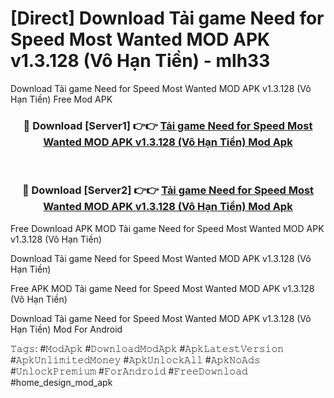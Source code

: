 # [Direct] Download Tải game Need for Speed Most Wanted MOD APK v1.3.128 (Vô Hạn Tiền) - mlh33
Download Tải game Need for Speed Most Wanted MOD APK v1.3.128 (Vô Hạn Tiền) Free Mod APK

<div align="center">
<h3>🔴 Download [Server1] 👉👉 <a href="https://apk-comot.site?title=Tải_game_Need_for_Speed_Most_Wanted_MOD_APK_v1.3.128_(Vô_Hạn_Tiền)">Tải game Need for Speed Most Wanted MOD APK v1.3.128 (Vô Hạn Tiền) Mod Apk</a></h3><br>

<h3>🔴 Download [Server2] 👉👉 <a href="https://apk-comot.site?title=Tải_game_Need_for_Speed_Most_Wanted_MOD_APK_v1.3.128_(Vô_Hạn_Tiền)">Tải game Need for Speed Most Wanted MOD APK v1.3.128 (Vô Hạn Tiền) Mod Apk</a></h3>
</div>


Free Download APK MOD Tải game Need for Speed Most Wanted MOD APK v1.3.128 (Vô Hạn Tiền)

Download Tải game Need for Speed Most Wanted MOD APK v1.3.128 (Vô Hạn Tiền) 

Free APK MOD Tải game Need for Speed Most Wanted MOD APK v1.3.128 (Vô Hạn Tiền) 

Download Tải game Need for Speed Most Wanted MOD APK v1.3.128 (Vô Hạn Tiền) Mod For Android

𝚃𝚊𝚐𝚜: #𝙼𝚘𝚍𝙰𝚙𝚔 #𝙳𝚘𝚠𝚗𝚕𝚘𝚊𝚍𝙼𝚘𝚍𝙰𝚙𝚔 #𝙰𝚙𝚔𝙻𝚊𝚝𝚎𝚜𝚝𝚅𝚎𝚛𝚜𝚒𝚘𝚗 #𝙰𝚙𝚔𝚄𝚗𝚕𝚒𝚖𝚒𝚝𝚎𝚍𝙼𝚘𝚗𝚎𝚢 #𝙰𝚙𝚔𝚄𝚗𝚕𝚘𝚌𝚔𝙰𝚕𝚕 #𝙰𝚙𝚔𝙽𝚘𝙰𝚍𝚜 #𝚄𝚗𝚕𝚘𝚌𝚔𝙿𝚛𝚎𝚖𝚒𝚞𝚖 #𝙵𝚘𝚛𝙰𝚗𝚍𝚛𝚘𝚒𝚍 #𝙵𝚛𝚎𝚎𝙳𝚘𝚠𝚗𝚕𝚘𝚊𝚍 #home_design_mod_apk